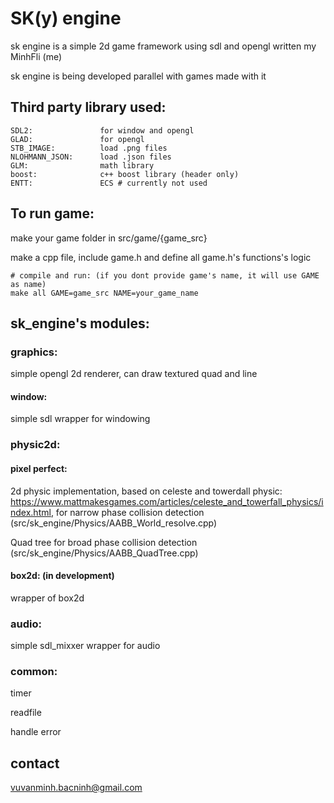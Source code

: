 # SK(y) engine

sk engine is a simple 2d game framework using sdl and opengl written my MinhFli (me)

sk engine is being developed parallel with games made with it 

## Third party library used:

    SDL2:               for window and opengl
    GLAD:               for opengl
    STB_IMAGE:          load .png files
    NLOHMANN_JSON:      load .json files
    GLM:                math library
    boost:              c++ boost library (header only)
    ENTT:               ECS # currently not used

## To run game:

make your game folder in src/game/{game_src}

make a cpp file, include game.h and define all game.h's functions's logic

    # compile and run: (if you dont provide game's name, it will use GAME as name)
    make all GAME=game_src NAME=your_game_name

## sk_engine's modules:

### graphics:

simple opengl 2d renderer, can draw textured quad and line

#### window:

simple sdl wrapper for windowing

### physic2d:

#### pixel perfect:

2d physic implementation, based on celeste and towerdall physic: https://www.mattmakesgames.com/articles/celeste_and_towerfall_physics/index.html, for narrow phase collision detection (src/sk_engine/Physics/AABB_World_resolve.cpp)

Quad tree for broad phase collision detection (src/sk_engine/Physics/AABB_QuadTree.cpp)

#### box2d: (in development)

wrapper of box2d

### audio:

simple sdl_mixxer wrapper for audio

### common:

timer

readfile

handle error

## contact

vuvanminh.bacninh@gmail.com
